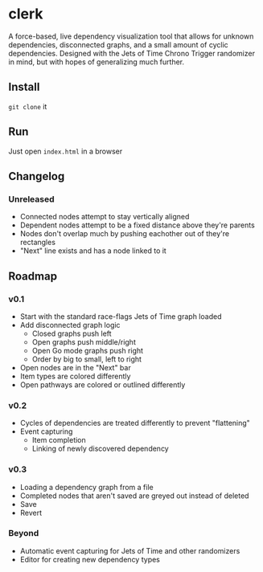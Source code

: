 # clerk
A force-based, live dependency visualization tool that allows for unknown dependencies, disconnected graphs, and a small amount of cyclic dependencies. Designed with the Jets of Time Chrono Trigger randomizer in mind, but with hopes of generalizing much further.

## Install

`git clone` it

## Run

Just open `index.html` in a browser

## Changelog

### Unreleased
- Connected nodes attempt to stay vertically aligned
- Dependent nodes attempt to be a fixed distance above they're parents
- Nodes don't overlap much by pushing eachother out of they're rectangles
- "Next" line exists and has a node linked to it

## Roadmap

### v0.1
- Start with the standard race-flags Jets of Time graph loaded
- Add disconnected graph logic
  - Closed graphs push left
  - Open graphs push middle/right
  - Open Go mode graphs push right
  - Order by big to small, left to right
- Open nodes are in the "Next" bar
- Item types are colored differently
- Open pathways are colored or outlined differently

### v0.2
- Cycles of dependencies are treated differently to prevent "flattening"
- Event capturing
  - Item completion
  - Linking of newly discovered dependency

### v0.3
- Loading a dependency graph from a file
- Completed nodes that aren't saved are greyed out instead of deleted
- Save
- Revert

### Beyond
- Automatic event capturing for Jets of Time and other randomizers
- Editor for creating new dependency types